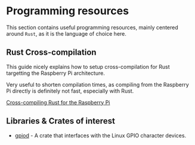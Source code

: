 # Programming resources

This section contains useful programming resources, mainly centered around
`Rust`, as it is the language of choice here.

## Rust Cross-compilation

This guide nicely explains how to setup cross-compilation for Rust targetting
the Raspberry Pi architecture.

Very useful to shorten compilation times, as compiling from the Raspberry Pi
directly is definitely not fast, especially with Rust.

[Cross-compiling Rust for the Raspberry Pi](https://chacin.dev/blog/cross-compiling-rust-for-the-raspberry-pi/)

## Libraries & Crates of interest

- [gpiod](https://docs.rs/gpiod/latest/gpiod/) - A crate that interfaces with
  the Linux GPIO character devices.

